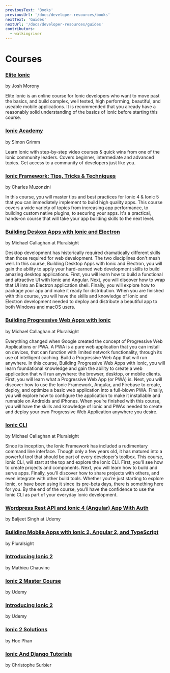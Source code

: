 ```yaml
---
previousText: 'Books'
previousUrl: '/docs/developer-resources/books'
nextText: 'Guides'
nextUrl: '/docs/developer-resources/guides'
contributors:
  - walkingriver
---
```


# Courses

### [Elite Ionic](https://www.joshmorony.com/elite/)

by Josh Morony

Elite Ionic is an online course for Ionic developers who want to move past the basics, and build complex, well tested, high performing, beautiful, and useable mobile applications. It is recommended that you already have a reasonably solid understanding of the basics of Ionic before starting this course.

### [Ionic Academy](https://ionicacademy.com/)

by Simon Grimm

Learn Ionic with step-by-step video courses & quick wins from one of the Ionic community leaders. Covers beginner, intermediate and advanced topics. Get access to a community of developers just like you.

### [Ionic Framework: Tips, Tricks & Techniques](https://www.packtpub.com/mobile/ionic-framework-tips-tricks-and-techniques-video)

by Charles Muzonzini

In this course, you will master tips and best practices for Ionic 4 & Ionic 5 that you can immediately implement to build high quality apps. This course covers a wide variety of topics from increasing app performance, to building custom native plugins, to securing your apps. It's a practical, hands-on course that will take your app building skills to the next level.

### [Building Deskop Apps with Ionic and Electron](https://pluralsight.pxf.io/VeMXO)

by Michael Callaghan at Pluralsight
 
Desktop development has historically required dramatically different skills than those required for web
development. The two disciplines don't mesh well. In this course, Building Desktop Apps with Ionic and Electron,
you will gain the ability to apply your hard-earned web development skills to build amazing desktop
applications. First, you will learn how to build a functional and attractive UI with Ionic and Angular. Next,
you will discover how to wrap that UI into an Electron application shell. Finally, you will explore how to
package your app and make it ready for distribution. When you are finished with this course, you will have the
skills and knowledge of Ionic and Electron development needed to deploy and distribute a beautiful app to both
Windows and macOS users.

### [Building Progressive Web Apps with Ionic](https://pluralsight.pxf.io/Ly2EY)

by Michael Callaghan at Pluralsight

Everything changed when Google created the concept of Progressive Web Applications or PWA. A PWA is a pure web
application that you can install on devices, that can function with limited network functionality, through its
use of intelligent caching. Build a Progressive Web App that will run anywhere. In this course, Building
Progressive Web Apps with Ionic, you will learn foundational knowledge and gain the ability to create a web
application that will run anywhere: the browser, desktop, or mobile clients. First, you will learn what a
Progressive Web App (or PWA) is. Next, you will discover how to use the Ionic Framework, Angular, and Firebase
to create, deploy, and optimize a basic web application into a full-blown PWA. Finally, you will explore how to
configure the application to make it installable and runnable on Androids and iPhones. When you’re finished with
this course, you will have the skills and knowledge of Ionic and PWAs needed to create and deploy your own
Progressive Web Application anywhere you desire.

### [Ionic CLI](https://pluralsight.pxf.io/ionic-cli)

by Michael Callaghan at Pluralsight

Since its inception, the Ionic Framework has included a rudimentary command line interface. Though only a few
years old, it has matured into a powerful tool that should be part of every developer’s toolbox. This course,
Ionic CLI, will start at the top and explore the Ionic CLI. First, you'll see how to create projects and
components. Next, you will learn how to build and serve apps. Finally, you'll discover how to share projects
with others, and even integrate with other build tools. Whether you’re just starting to explore Ionic, or have
been using it since its pre-beta days, there is something here for you. By the end of the course, you’ll have
the confidence to use the Ionic CLI as part of your everyday Ionic development. 

### [Wordpress Rest API and Ionic 4 (Angular) App With Auth](https://www.udemy.com/course/wordpress-rest-api-and-ionic-3-crud/)

by Baljeet Singh at Udemy

### [Building Mobile Apps with Ionic 2, Angular 2, and TypeScript](https://app.pluralsight.com/library/courses/ionic2-angular2-typescript-mobile-apps/table-of-contents)

by Pluralsight

### [Introducing Ionic 2](http://shop.oreilly.com/product/0636920050353.do)

by Mathieu Chauvinc

### [Ionic 2 Master Course](https://www.udemy.com/ionic-2-tutorial/)

by Udemy

### [Introducing Ionic 2](https://www.udemy.com/introducing-ionic-2/)

by Udemy

### [Ionic 2 Solutions](https://www.packtpub.com/web-development/ionic-2-solutions-video)

by Hoc Phan

### [Ionic And Django Tutorials](https://www.ionicanddjangotutorial.com/)

by Christophe Surbier


